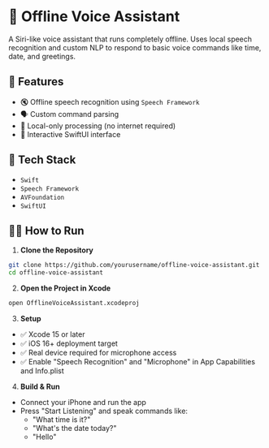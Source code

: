 # 🧠 Offline Voice Assistant

A Siri-like voice assistant that runs completely offline. Uses local speech recognition and custom NLP to respond to basic voice commands like time, date, and greetings.

## 🎯 Features

- 🔇 Offline speech recognition using `Speech Framework`
- 🗣️ Custom command parsing
- 🧠 Local-only processing (no internet required)
- 🎤 Interactive SwiftUI interface

## 🔧 Tech Stack

- `Swift`
- `Speech Framework`
- `AVFoundation`
- `SwiftUI`

## 🧑‍💻 How to Run

1. **Clone the Repository**

```bash
git clone https://github.com/yourusername/offline-voice-assistant.git
cd offline-voice-assistant
```

2. **Open the Project in Xcode**

```bash
open OfflineVoiceAssistant.xcodeproj
```

3. **Setup**

- ✅ Xcode 15 or later
- ✅ iOS 16+ deployment target
- ✅ Real device required for microphone access
- ✅ Enable "Speech Recognition" and "Microphone" in App Capabilities and Info.plist

4. **Build & Run**

- Connect your iPhone and run the app
- Press "Start Listening" and speak commands like:
  - "What time is it?"
  - "What's the date today?"
  - "Hello"
